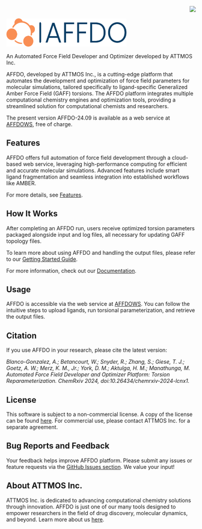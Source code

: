 <p align="right">
<img src="https://github.com/ATTMOS/AFFDOWS/actions/workflows/update-docs.yml/badge.svg">
</p>
<p align="left">
<img width="320" height="75" src="./resources/logo-no-background.png">
</p>

An Automated Force Field Developer and Optimizer developed by ATTMOS Inc. 

AFFDO, developed by ATTMOS Inc., is a cutting-edge platform that automates the development and optimization of force field parameters for molecular simulations, tailored specifically to ligand-specific Generalized Amber Force Field (GAFF) torsions. 
The AFFDO platform integrates multiple computational chemistry engines and optimization tools, providing a streamlined solution for computational chemists and researchers.

The present version AFFDO-24.09 is available as a web service at [AFFDOWS](https://dust.sdsc.edu), free of charge.

Features
--------

AFFDO offers full automation of force field development through a cloud-based web service, leveraging high-performance computing for efficient and accurate molecular simulations. Advanced features include smart ligand fragmentation and seamless integration into established workflows like AMBER.

For more details, see [Features](https://attmos.github.io/AFFDOWS/user/release-notes.html).


How It Works
------------

After completing an AFFDO run, users receive optimized torsion parameters packaged alongside input and log files, all necessary for updating GAFF topology files. 

To learn more about using AFFDO and handling the output files, please refer to our [Getting Started Guide](https://attmos.github.io/AFFDOWS/user/getting-started-guide.html).

For more information, check out our [Documentation](https://attmos.github.io/AFFDOWS/index.html).

Usage
-----

AFFDO is accessible via the web service at [AFFDOWS](https://dust.sdsc.edu). You can follow the intuitive steps to upload ligands, run torsional parameterization, and retrieve the output files. 

Citation
--------

If you use AFFDO in your research, please cite the latest version:

*Blanco-Gonzalez, A.; Betancourt, W.; Snyder, R.; Zhang, S.; Giese, T. J.; Goetz, A. W.; Merz, K. M., Jr.; York, D. M.; Aktulga, H. M.; Manathunga, M. Automated Force Field Developer and Optimizer Platform: Torsion Reparameterization. ChemRxiv 2024, doi:10.26434/chemrxiv-2024-lcnx1.*

License
-------

This software is subject to a non-commercial license. A copy of the license can be found [here](https://attmos.github.io/AFFDOWS/user/license.html). For commercial use, please contact ATTMOS Inc. for a separate agreement.

Bug Reports and Feedback
-------------------------

Your feedback helps improve AFFDO platform. Please submit any issues or feature requests via the [GitHub Issues section](https://github.com/ATTMOS/AFFDOWS/issues). We value your input!

About ATTMOS Inc.
-----------------

ATTMOS Inc. is dedicated to advancing computational chemistry solutions through innovation. AFFDO is just one of our many tools designed to empower researchers in the field of drug discovery, molecular dynamics, and beyond. Learn more about us [here](https://www.attmosdiscovery.com/).

